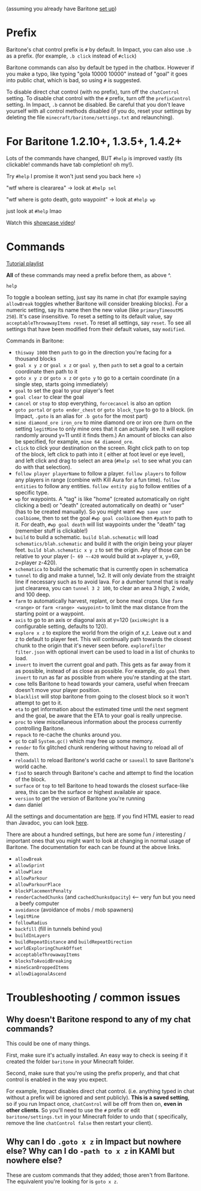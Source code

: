 (assuming you already have Baritone [set up](SETUP.md))

# Prefix

Baritone's chat control prefix is `#` by default. In Impact, you can also use `.b` as a prefix. (for example, `.b click`
instead of `#click`)

Baritone commands can also by default be typed in the chatbox. However if you make a typo, like typing "gola 10000
10000" instead of "goal" it goes into public chat, which is bad, so using `#` is suggested.

To disable direct chat control (with no prefix), turn off the `chatControl` setting. To disable chat control with
the `#` prefix, turn off the `prefixControl` setting. In Impact, `.b` cannot be disabled. Be careful that you don't
leave yourself with all control methods disabled (if you do, reset your settings by deleting the
file `minecraft/baritone/settings.txt` and relaunching).

# For Baritone 1.2.10+, 1.3.5+, 1.4.2+

Lots of the commands have changed, BUT `#help` is improved vastly (its clickable! commands have tab completion! oh my!).

Try `#help` I promise it won't just send you back here =)

"wtf where is cleararea" -> look at `#help sel`

"wtf where is goto death, goto waypoint" -> look at `#help wp`

just look at `#help` lmao

Watch this [showcase video](https://youtu.be/CZkLXWo4Fg4)!

# Commands

[Tutorial playlist](https://www.youtube.com/playlist?list=PLnwnJ1qsS7CoQl9Si-RTluuzCo_4Oulpa)

**All** of these commands may need a prefix before them, as above ^.

`help`

To toggle a boolean setting, just say its name in chat (for example saying `allowBreak` toggles whether Baritone will
consider breaking blocks). For a numeric setting, say its name then the new value (like `primaryTimeoutMS 250`). It's
case insensitive. To reset a setting to its default value, say `acceptableThrowawayItems reset`. To reset all settings,
say `reset`. To see all settings that have been modified from their default values, say `modified`.

Commands in Baritone:

- `thisway 1000` then `path` to go in the direction you're facing for a thousand blocks
- `goal x y z` or `goal x z` or `goal y`, then `path` to set a goal to a certain coordinate then path to it
- `goto x y z` or `goto x z` or `goto y` to go to a certain coordinate (in a single step, starts going immediately)
- `goal` to set the goal to your player's feet
- `goal clear` to clear the goal
- `cancel` or `stop` to stop everything, `forcecancel` is also an option
- `goto portal` or `goto ender_chest` or `goto block_type` to go to a block. (in Impact, `.goto` is an alias
  for `.b goto` for the most part)
- `mine diamond_ore iron_ore` to mine diamond ore or iron ore (turn on the setting `legitMine` to only mine ores that it
  can actually see. It will explore randomly around y=11 until it finds them.) An amount of blocks can also be
  specified, for example, `mine 64 diamond_ore`.
- `click` to click your destination on the screen. Right click path to on top of the block, left click to path into it (
  either at foot level or eye level), and left click and drag to select an area (`#help sel` to see what you can do with
  that selection).
- `follow player playerName` to follow a player. `follow players` to follow any players in range (combine with Kill Aura
  for a fun time). `follow entities` to follow any entities. `follow entity pig` to follow entities of a specific type.
- `wp` for waypoints. A "tag" is like "home" (created automatically on right clicking a bed) or "death" (created
  automatically on death) or "user" (has to be created manually). So you might want `#wp save user coolbiome`, then to
  set the goal `#wp goal coolbiome` then `#path` to path to it. For death, `#wp goal death` will list waypoints under
  the "death" tag (remember stuff is clickable!)
- `build` to build a schematic. `build blah.schematic` will load `schematics/blah.schematic` and build it with the
  origin being your player feet. `build blah.schematic x y z` to set the origin. Any of those can be relative to your
  player (`~ 69 ~-420` would build at x=player x, y=69, z=player z-420).
- `schematica` to build the schematic that is currently open in schematica
- `tunnel` to dig and make a tunnel, 1x2. It will only deviate from the straight line if necessary such as to avoid
  lava. For a dumber tunnel that is really just cleararea, you can `tunnel 3 2 100`, to clear an area 3 high, 2 wide,
  and 100 deep.
- `farm` to automatically harvest, replant, or bone meal crops. Use `farm <range>` or `farm <range> <waypoint>` to limit
  the max distance from the starting point or a waypoint.
- `axis` to go to an axis or diagonal axis at y=120 (`axisHeight` is a configurable setting, defaults to 120).
- `explore x z` to explore the world from the origin of x,z. Leave out x and z to default to player feet. This will
  continually path towards the closest chunk to the origin that it's never seen before. `explorefilter filter.json` with
  optional invert can be used to load in a list of chunks to load.
- `invert` to invert the current goal and path. This gets as far away from it as possible, instead of as close as
  possible. For example, do `goal` then `invert` to run as far as possible from where you're standing at the start.
- `come` tells Baritone to head towards your camera, useful when freecam doesn't move your player position.
- `blacklist` will stop baritone from going to the closest block so it won't attempt to get to it.
- `eta` to get information about the estimated time until the next segment and the goal, be aware that the ETA to your
  goal is really unprecise.
- `proc` to view miscellaneous information about the process currently controlling Baritone.
- `repack` to re-cache the chunks around you.
- `gc` to call `System.gc()` which may free up some memory.
- `render` to fix glitched chunk rendering without having to reload all of them.
- `reloadall` to reload Baritone's world cache or `saveall` to save Baritone's world cache.
- `find` to search through Baritone's cache and attempt to find the location of the block.
- `surface` or `top` to tell Baritone to head towards the closest surface-like area, this can be the surface or highest
  available air space.
- `version` to get the version of Baritone you're running
- `damn` daniel

All the settings and documentation
are <a href="https://github.com/cabaletta/baritone/blob/master/src/api/java/baritone/api/Settings.java">here</a>. If you
find HTML easier to read than Javadoc, you can
look <a href="https://baritone.leijurv.com/baritone/api/Settings.html#field.detail">here</a>.

There are about a hundred settings, but here are some fun / interesting / important ones that you might want to look at
changing in normal usage of Baritone. The documentation for each can be found at the above links.
- `allowBreak`
- `allowSprint`
- `allowPlace`
- `allowParkour`
- `allowParkourPlace`
- `blockPlacementPenalty`
- `renderCachedChunks` (and `cachedChunksOpacity`) <-- very fun but you need a beefy computer
- `avoidance` (avoidance of mobs / mob spawners)
- `legitMine`
- `followRadius`
- `backfill` (fill in tunnels behind you)
- `buildInLayers`
- `buildRepeatDistance` and `buildRepeatDirection`
- `worldExploringChunkOffset`
- `acceptableThrowawayItems`
- `blocksToAvoidBreaking`
- `mineScanDroppedItems`
- `allowDiagonalAscend`

# Troubleshooting / common issues

## Why doesn't Baritone respond to any of my chat commands?

This could be one of many things.

First, make sure it's actually installed. An easy way to check is seeing if it created the folder `baritone` in your
Minecraft folder.

Second, make sure that you're using the prefix properly, and that chat control is enabled in the way you expect.

For example, Impact disables direct chat control. (i.e. anything typed in chat without a prefix will be ignored and sent
publicly). **This is a saved setting**, so if you run Impact once, `chatControl` will be off from then on, **even in
other clients**.
So you'll need to use the `#` prefix or edit `baritone/settings.txt` in your Minecraft folder to undo that (
specifically, remove the line `chatControl false` then restart your client).

## Why can I do `.goto x z` in Impact but nowhere else? Why can I do `-path to x z` in KAMI but nowhere else?

These are custom commands that they added; those aren't from Baritone.
The equivalent you're looking for is `goto x z`.
